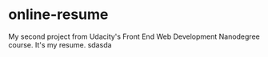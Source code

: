 # online-resume
My second project from Udacity's Front End Web Development Nanodegree course. 
It's my resume.
sdasda

